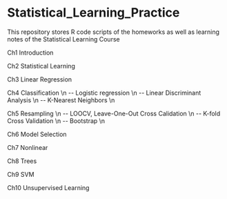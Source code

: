 # Statistical_Learning_Practice

This repository stores R code scripts of the homeworks as well as learning notes of the Statistical Learning Course

Ch1 Introduction

Ch2 Statistical Learning 

Ch3 Linear Regression 

Ch4 Classification \n
  -- Logistic regression \n
  -- Linear Discriminant Analysis \n
  -- K-Nearest Neighbors \n

Ch5 Resampling \n
  -- LOOCV, Leave-One-Out Cross Calidation \n
  -- K-fold Cross Validation \n
  -- Bootstrap \n

Ch6 Model Selection

Ch7 Nonlinear 

Ch8 Trees 

Ch9 SVM 

Ch10 Unsupervised Learning
